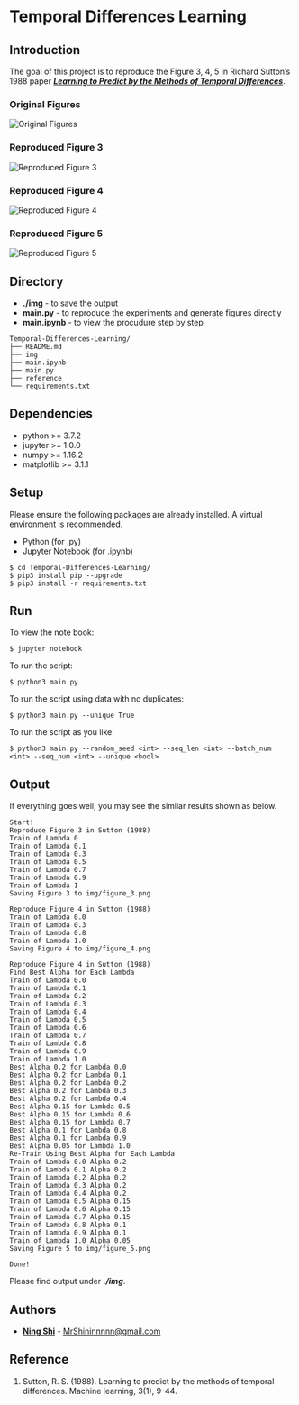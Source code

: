# Temporal Differences Learning

## Introduction
The goal of this project is to reproduce the Figure 3, 4, 5 in Richard Sutton’s 1988 paper [***Learning to Predict by the Methods of Temporal Differences***](https://github.com/MrShininnnnn/Temporal-Differences-Learning/raw/master/reference/Learning_to_Predict_by_the_Methods_of_Temporal_Differences.pdf).

### Original Figures
![Original Figures](./img/exp_2.png "Original Figures")

### Reproduced Figure 3
![Reproduced Figure 3](./img/figure_3.png "Reproduced Figure 3")

### Reproduced Figure 4
![Reproduced Figure 4](./img/figure_4.png "Reproduced Figure 4")

### Reproduced Figure 5
![Reproduced Figure 5](./img/figure_5.png "Reproduced Figure 5")

## Directory
+ **./img** - to save the output
+ **main.py** - to reproduce the experiments and generate figures directly
+ **main.ipynb** - to view the procudure step by step
```
Temporal-Differences-Learning/
├── README.md
├── img
├── main.ipynb
├── main.py
├── reference
└── requirements.txt
```

## Dependencies
+ python >= 3.7.2
+ jupyter >= 1.0.0
+ numpy >= 1.16.2
+ matplotlib >= 3.1.1

## Setup
Please ensure the following packages are already installed. A virtual environment is recommended.
+ Python (for .py)
+ Jupyter Notebook (for .ipynb)

```
$ cd Temporal-Differences-Learning/
$ pip3 install pip --upgrade
$ pip3 install -r requirements.txt
```

## Run
To view the note book:
```
$ jupyter notebook
```
To run the script:
```
$ python3 main.py
```
To run the script using data with no duplicates:
```
$ python3 main.py --unique True
```
To run the script as you like:
```
$ python3 main.py --random_seed <int> --seq_len <int> --batch_num <int> --seq_num <int> --unique <bool>
```

## Output
If everything goes well, you may see the similar results shown as below.
```
Start!
Reproduce Figure 3 in Sutton (1988)
Train of Lambda 0
Train of Lambda 0.1
Train of Lambda 0.3
Train of Lambda 0.5
Train of Lambda 0.7
Train of Lambda 0.9
Train of Lambda 1
Saving Figure 3 to img/figure_3.png

Reproduce Figure 4 in Sutton (1988)
Train of Lambda 0.0
Train of Lambda 0.3
Train of Lambda 0.8
Train of Lambda 1.0
Saving Figure 4 to img/figure_4.png

Reproduce Figure 4 in Sutton (1988)
Find Best Alpha for Each Lambda
Train of Lambda 0.0
Train of Lambda 0.1
Train of Lambda 0.2
Train of Lambda 0.3
Train of Lambda 0.4
Train of Lambda 0.5
Train of Lambda 0.6
Train of Lambda 0.7
Train of Lambda 0.8
Train of Lambda 0.9
Train of Lambda 1.0
Best Alpha 0.2 for Lambda 0.0
Best Alpha 0.2 for Lambda 0.1
Best Alpha 0.2 for Lambda 0.2
Best Alpha 0.2 for Lambda 0.3
Best Alpha 0.2 for Lambda 0.4
Best Alpha 0.15 for Lambda 0.5
Best Alpha 0.15 for Lambda 0.6
Best Alpha 0.15 for Lambda 0.7
Best Alpha 0.1 for Lambda 0.8
Best Alpha 0.1 for Lambda 0.9
Best Alpha 0.05 for Lambda 1.0
Re-Train Using Best Alpha for Each Lambda
Train of Lambda 0.0 Alpha 0.2
Train of Lambda 0.1 Alpha 0.2
Train of Lambda 0.2 Alpha 0.2
Train of Lambda 0.3 Alpha 0.2
Train of Lambda 0.4 Alpha 0.2
Train of Lambda 0.5 Alpha 0.15
Train of Lambda 0.6 Alpha 0.15
Train of Lambda 0.7 Alpha 0.15
Train of Lambda 0.8 Alpha 0.1
Train of Lambda 0.9 Alpha 0.1
Train of Lambda 1.0 Alpha 0.05
Saving Figure 5 to img/figure_5.png

Done!
```
Please find output under ***./img***.

## Authors
* **[Ning Shi](https://mrshininnnnn.github.io/)** - MrShininnnnn@gmail.com

## Reference
1. Sutton, R. S. (1988). Learning to predict by the methods of temporal differences. Machine learning, 3(1), 9-44.
